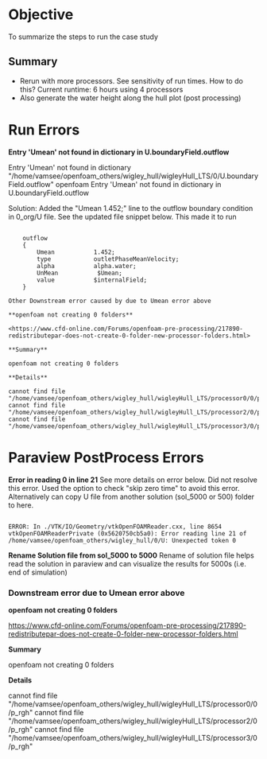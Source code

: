 # Objective

To summarize the steps to run the case study

## Summary

- Rerun with more processors. See sensitivity of run times. How to do this? Current runtime: 6 hours using 4 processors
- Also generate the water height along the hull plot (post processing)

# Run Errors

**Entry 'Umean' not found in dictionary in U.boundaryField.outflow**

Entry 'Umean' not found in dictionary "/home/vamsee/openfoam_others/wigley_hull/wigleyHull_LTS/0/U.boundaryField.outflow"
openfoam Entry 'Umean' not found in dictionary in U.boundaryField.outflow

Solution:
Added the "Umean           1.452;" line to the outflow boundary condition in 0_org/U file. See the updated file snippet below. This made it to run

<code>
    outflow
    {
        Umean           1.452;
        type            outletPhaseMeanVelocity;
        alpha           alpha.water;
        UnMean           $Umean;
        value           $internalField;
    }
</code>

    Other Downstream error caused by due to Umean error above

    **openfoam not creating 0 folders**

    <https://www.cfd-online.com/Forums/openfoam-pre-processing/217890-redistributepar-does-not-create-0-folder-new-processor-folders.html>

    **Summary**

    openfoam not creating 0 folders

    **Details**

    cannot find file "/home/vamsee/openfoam_others/wigley_hull/wigleyHull_LTS/processor0/0/p_rgh"
    cannot find file "/home/vamsee/openfoam_others/wigley_hull/wigleyHull_LTS/processor2/0/p_rgh"
    cannot find file "/home/vamsee/openfoam_others/wigley_hull/wigleyHull_LTS/processor3/0/p_rgh"

# Paraview PostProcess Errors

**Error in reading 0 in line 21**
See more details on error below. Did not resolve this error. Used the option to check "skip zero time" to avoid this error.
Alternatively can copy U file from another solution (sol_5000 or 500) folder to here.

<code>
ERROR: In ./VTK/IO/Geometry/vtkOpenFOAMReader.cxx, line 8654
vtkOpenFOAMReaderPrivate (0x5620750cb5a0): Error reading line 21 of /home/vamsee/openfoam_others/wigley_hull/0/U: Unexpected token 0
</code>

**Rename Solution file from sol_5000 to 5000**
Rename of solution file helps read the solution in paraview and can visualize the results for 5000s (i.e. end of simulation)

### Downstream error due to Umean error above

**openfoam not creating 0 folders**

<https://www.cfd-online.com/Forums/openfoam-pre-processing/217890-redistributepar-does-not-create-0-folder-new-processor-folders.html>

**Summary**

openfoam not creating 0 folders

**Details**

cannot find file "/home/vamsee/openfoam_others/wigley_hull/wigleyHull_LTS/processor0/0/p_rgh"
cannot find file "/home/vamsee/openfoam_others/wigley_hull/wigleyHull_LTS/processor2/0/p_rgh"
cannot find file "/home/vamsee/openfoam_others/wigley_hull/wigleyHull_LTS/processor3/0/p_rgh"

